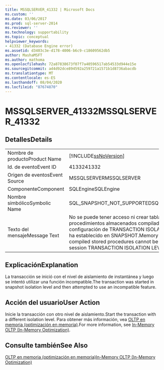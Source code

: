```yaml
---
title: MSSQLSERVER_41332 | Microsoft Docs
ms.custom: ''
ms.date: 03/06/2017
ms.prod: sql-server-2014
ms.reviewer: ''
ms.technology: supportability
ms.topic: conceptual
helpviewer_keywords:
- 41332 (Database Engine error)
ms.assetid: d3403c3e-d178-4006-b6c9-c18609562db5
author: MashaMSFT
ms.author: mathoma
ms.openlocfilehash: 72a87838673f07f7a40596517ab54533d944e15e
ms.sourcegitcommit: ad4d92dce894592a259721a1571b1d8736abacdb
ms.translationtype: MT
ms.contentlocale: es-ES
ms.lasthandoff: 08/04/2020
ms.locfileid: "87674870"
---
```

# <a name="mssqlserver_41332"></a><span data-ttu-id="1b9ce-102">MSSQLSERVER_41332</span><span class="sxs-lookup"><span data-stu-id="1b9ce-102">MSSQLSERVER_41332</span></span>
    
## <a name="details"></a><span data-ttu-id="1b9ce-103">Detalles</span><span class="sxs-lookup"><span data-stu-id="1b9ce-103">Details</span></span>  
  
|||  
|-|-|  
|<span data-ttu-id="1b9ce-104">Nombre de producto</span><span class="sxs-lookup"><span data-stu-id="1b9ce-104">Product Name</span></span>|[!INCLUDE[ssNoVersion](../../includes/ssnoversion-md.md)]|  
|<span data-ttu-id="1b9ce-105">Id. de evento</span><span class="sxs-lookup"><span data-stu-id="1b9ce-105">Event ID</span></span>|<span data-ttu-id="1b9ce-106">41332</span><span class="sxs-lookup"><span data-stu-id="1b9ce-106">41332</span></span>|  
|<span data-ttu-id="1b9ce-107">Origen de eventos</span><span class="sxs-lookup"><span data-stu-id="1b9ce-107">Event Source</span></span>|<span data-ttu-id="1b9ce-108">MSSQLSERVER</span><span class="sxs-lookup"><span data-stu-id="1b9ce-108">MSSQLSERVER</span></span>|  
|<span data-ttu-id="1b9ce-109">Componente</span><span class="sxs-lookup"><span data-stu-id="1b9ce-109">Component</span></span>|<span data-ttu-id="1b9ce-110">SQLEngine</span><span class="sxs-lookup"><span data-stu-id="1b9ce-110">SQLEngine</span></span>|  
|<span data-ttu-id="1b9ce-111">Nombre simbólico</span><span class="sxs-lookup"><span data-stu-id="1b9ce-111">Symbolic Name</span></span>|<span data-ttu-id="1b9ce-112">SQL_SNAPSHOT_NOT_SUPPORTED</span><span class="sxs-lookup"><span data-stu-id="1b9ce-112">SQL_SNAPSHOT_NOT_SUPPORTED</span></span>|  
|<span data-ttu-id="1b9ce-113">Texto del mensaje</span><span class="sxs-lookup"><span data-stu-id="1b9ce-113">Message Text</span></span>|<span data-ttu-id="1b9ce-114">No se puede tener acceso ni crear tablas optimizadas en memoria ni procedimientos almacenados compilados de forma nativa cuando la configuración de TRANSACTION ISOLATION LEVEL para la sesión se ha establecido en SNAPSHOT.</span><span class="sxs-lookup"><span data-stu-id="1b9ce-114">Memory optimized tables and natively compiled stored procedures cannot be accessed or created when the session TRANSACTION ISOLATION LEVEL is set to SNAPSHOT.</span></span>|  
  
## <a name="explanation"></a><span data-ttu-id="1b9ce-115">Explicación</span><span class="sxs-lookup"><span data-stu-id="1b9ce-115">Explanation</span></span>  
 <span data-ttu-id="1b9ce-116">La transacción se inició con el nivel de aislamiento de instantánea y luego se intentó utilizar una función incompatible.</span><span class="sxs-lookup"><span data-stu-id="1b9ce-116">The transaction was started in snapshot isolation level and then attempted to use an incompatible feature.</span></span>  
  
## <a name="user-action"></a><span data-ttu-id="1b9ce-117">Acción del usuario</span><span class="sxs-lookup"><span data-stu-id="1b9ce-117">User Action</span></span>  
 <span data-ttu-id="1b9ce-118">Inicie la transacción con otro nivel de aislamiento.</span><span class="sxs-lookup"><span data-stu-id="1b9ce-118">Start the transaction with a different isolation level.</span></span> <span data-ttu-id="1b9ce-119">Para obtener más información, vea [OLTP en memoria &#40;optimización en memoria&#41;](../in-memory-oltp/in-memory-oltp-in-memory-optimization.md).</span><span class="sxs-lookup"><span data-stu-id="1b9ce-119">For more information, see [In-Memory OLTP &#40;In-Memory Optimization&#41;](../in-memory-oltp/in-memory-oltp-in-memory-optimization.md).</span></span>  
  
## <a name="see-also"></a><span data-ttu-id="1b9ce-120">Consulte también</span><span class="sxs-lookup"><span data-stu-id="1b9ce-120">See Also</span></span>  
 [<span data-ttu-id="1b9ce-121">OLTP en memoria &#40;optimización en memoria&#41;</span><span class="sxs-lookup"><span data-stu-id="1b9ce-121">In-Memory OLTP &#40;In-Memory Optimization&#41;</span></span>](../in-memory-oltp/in-memory-oltp-in-memory-optimization.md)  
  
  
